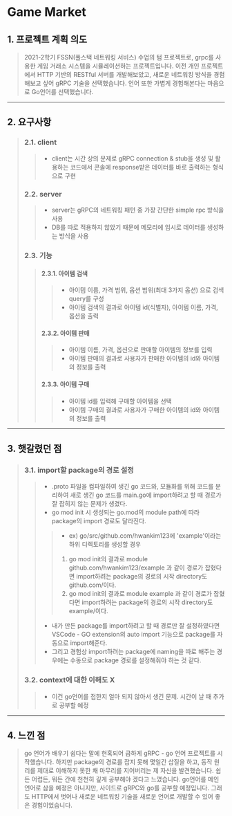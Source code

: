 # Game Market
## 1. 프로젝트 계획 의도
> 2021-2학기 FSSN(풀스택 네트워킹 서비스) 수업의 텀 프로젝트로, grpc를 사용한 게임 거래소 시스템을 시뮬레이션하는 프로젝트입니다. 이전 개인 프로젝트에서 HTTP 기반의 RESTful 서버를 개발해보았고, 새로운 네트워킹 방식을 경험해보고 싶어 gRPC 기술을 선택했습니다. 언어 또한 가볍게 경험해본다는 마음으로 Go언어를 선택했습니다.

------------
## 2. 요구사항
> ### 2.1. client
> > * client는 시간 상의 문제로 gRPC connection & stub을 생성 및 활용하는 코드에서 콘솔에 response받은 데이터를 바로 출력하는 형식으로 구현
> ### 2.2. server
> > * server는 gRPC의 네트워킹 패턴 중 가장 간단한 simple rpc 방식을 사용
> > * DB를 따로 적용하지 않았기 때문에 메모리에 임시로 데이터를 생성하는 방식을 사용
> ### 2.3. 기능
> > #### 2.3.1. 아이템 검색
> > > * 아이템 이름, 가격 범위, 옵션 범위(최대 3가지 옵션) 으로 검색 query를 구성
> > > * 아이템 검색의 결과로 아이템 id(식별자), 아이템 이름, 가격, 옵션을 출력
> > #### 2.3.2. 아이템 판매
> > > * 아이템 이름, 가격, 옵션으로 판매할 아이템의 정보를 입력
> > > * 아이템 판매의 결과로 사용자가 판매한 아이템의 id와 아이템의 정보를 출력
> > #### 2.3.3. 아이템 구매
> > > * 아이템 id를 입력해 구매할 아이템을 선택
> > > * 아이템 구매의 결과로 사용자가 구매한 아이템의 id와 아이템의 정보를 출력

------------
## 3. 햇갈렸던 점
> ### 3.1. import할 package의 경로 설정
> > * .proto 파일을 컴파일하여 생긴 go 코드와, 모듈화를 위해 코드를 분리하여 새로 생긴 go 코드를 main.go에 import하려고 할 때 경로가 잘 잡히지 않는 문제가 생겼다.
> > * go mod init 시 생성되는 go.mod의 module path에 따라 package의 import 경로도 달라진다.
> >
> > > * ex) go/src/github.com/hwankim123에 'example'이라는 하위 디렉토리를 생성할 경우
> > > 1) go mod init의 결과로 module github.com/hwankim123/example 과 같이 경로가 잡혔다면 import하려는 package의 경로의 시작 directory도 github.com/이다.
> > > 2) go mod init의 결과로 module example 과 같이 경로가 잡혔다면 import하려는 package의 경로의 시작 directory도 example/이다.
> >
> > * 내가 만든 package를 import하려고 할 때 경로만 잘 설정하였다면 VSCode - GO extension의 auto import 기능으로 package를 자동으로 import해준다.
> > * 그리고 경험상 import하려는 package에 naming을 따로 해주는 경우에는 수동으로 package 경로를 설정해줘야 하는 것 같다.
> >
> ### 3.2. context에 대한 이해도 X
> > * 이건 go언어를 접한지 얼마 되지 않아서 생긴 문제. 시간이 날 때 추가로 공부할 예정

------------
## 4. 느낀 점
> go 언어가 배우기 쉽다는 말에 현혹되어 급하게 gRPC - go 언어 프로젝트를 시작했습니다. 하지만 package의 경로를 잡지 못해 몇일간 삽질을 하고, 동작 원리를 제대로 이해하지 못한 채 마무리를 지어버리는 제 자신을 발견했습니다. 쉽든 어렵든, 뭐든 간에 천천히 깊게 공부해야 겠다고 느꼈습니다. go언어를 메인 언어로 삼을 예정은 아니지만, 사이드로 gRPC와 go를 공부할 예정입니다. 그래도 HTTP에서 벗어나 새로운 네트워킹 기술을 새로운 언어로 개발할 수 있어 좋은 경험이었습니다.
